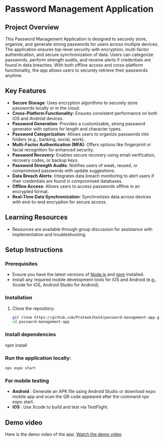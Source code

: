 # Password Management Application

## Project Overview
This Password Management Application is designed to securely store, organize, and generate strong passwords for users across multiple devices. The application ensures top-level security with encryption, multi-factor authentication, and secure synchronization of data. Users can categorize passwords, perform strength audits, and receive alerts if credentials are found in data breaches. With both offline access and cross-platform functionality, the app allows users to securely retrieve their passwords anytime.

## Key Features
- **Secure Storage**: Uses encryption algorithms to securely store passwords locally or in the cloud.
- **Cross-Platform Functionality**: Ensures consistent performance on both iOS and Android devices.
- **Password Generation**: Provides a customizable, strong password generator with options for length and character types.
- **Password Categorization**: Allows users to organize passwords into folders (e.g., banking, social, work).
- **Multi-Factor Authentication (MFA)**: Offers options like fingerprint or facial recognition for enhanced security.
- **Password Recovery**: Enables secure recovery using email verification, recovery codes, or backup keys.
- **Password Strength Audits**: Notifies users of weak, reused, or compromised passwords with update suggestions.
- **Data Breach Alerts**: Integrates data breach monitoring to alert users if their credentials are found in compromised databases.
- **Offline Access**: Allows users to access passwords offline in an encrypted format.
- **Real-Time Data Synchronization**: Synchronizes data across devices with end-to-end encryption for secure access.

## Learning Resources
- Resources are available through group discussion for assistance with implementation and troubleshooting.

## Setup Instructions

### Prerequisites
- Ensure you have the latest versions of [Node.js](https://nodejs.org/) and [npm](https://www.npmjs.com/) installed.
- Install any required mobile development tools for iOS and Android (e.g., Xcode for iOS, Android Studio for Android).

### Installation
1. Clone the repository:
   ```bash
   git clone https://github.com/PrateekJha14/password-management-app.git
   cd password-management-app

### Install dependencies

npm install 

### Run the application locally:

```bash
npx expo start 
```

### For mobile testing 

- **Android** : Generate an APK file using Android Studio or download   expo mobile app and scan the QR code appeared after the command npx expo start.
- **IOS** :  Use Xcode to build and test via TestFlight.

## Demo video

Here is the demo video of the app.
[Watch the demo video](./demo.mp4)

